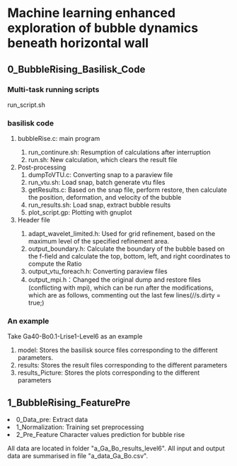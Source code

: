 # Machine learning enhanced exploration of bubble dynamics beneath horizontal wall
## 0_BubbleRising_Basilisk_Code
### Multi-task running scripts
run_script.sh
### basilisk code
<ol>
<li>bubbleRise.c: main program</li>
<ol>
<li>run_continure.sh: Resumption of calculations after interruption</li>
<li>run.sh: New calculation, which clears the result file</li>
</ol>
<li>Post-processing
<ol>
<li>dumpToVTU.c: Converting snap to a paraview file</li>
<li>run_vtu.sh: Load snap, batch generate vtu files</li>
<li>getResults.c: Based on the snap file, perform restore, then calculate the position, deformation, and velocity of the bubble</li>
<li>run_results.sh: Load snap, extract bubble results</li>
<li>plot_script.gp: Plotting with gnuplot</li>
</ol>

<li>Header file</li>
<ol>
<li>adapt_wavelet_limited.h: Used for grid refinement, based on the maximum level of the specified refinement area.</li>
<li>output_boundary.h: Calculate the boundary of the bubble based on the f-field and calculate the top, bottom, left, and right coordinates to compute the Ratio</li>
<li>output_vtu_foreach.h: Converting paraview files</li>
<li>output_mpi.h：Changed the original dump and restore files (conflicting with mpi), which can be run after the modifications, which are as follows, commenting out the last few lines(//s.dirty = true;)
</ol>
</ol>

### An example
Take Ga40-Bo0.1-Lrise1-Level6 as an example
<ol>
<li>model: Stores the basilisk source files corresponding to the different parameters.</li>
<li>results: Stores the result files corresponding to the different parameters</li>
<li>results_Picture: Stores the plots corresponding to the different parameters</li>
</ol>


## 1_BubbleRising_FeaturePre
<l>
<li>0_Data_pre: Extract data</li>
<li>1_Normalization: Training set preprocessing</li>
<li>2_Pre_Feature Character values prediction for bubble rise</li>
</ul>

All data are located in folder "a_Ga_Bo_results_level6".
All input and output data are summarised in file "a_data_Ga_Bo.csv".
